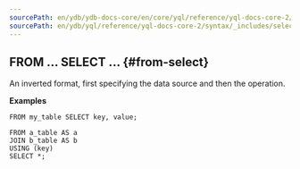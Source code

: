 ```yaml
---
sourcePath: en/ydb/ydb-docs-core/en/core/yql/reference/yql-docs-core-2/syntax/_includes/select/from_select.md
sourcePath: en/ydb/yql/reference/yql-docs-core-2/syntax/_includes/select/from_select.md
---
```


## FROM ... SELECT ... {#from-select}

An inverted format, first specifying the data source and then the operation.

**Examples**

``` yql
FROM my_table SELECT key, value;
```

``` yql
FROM a_table AS a
JOIN b_table AS b
USING (key)
SELECT *;
```